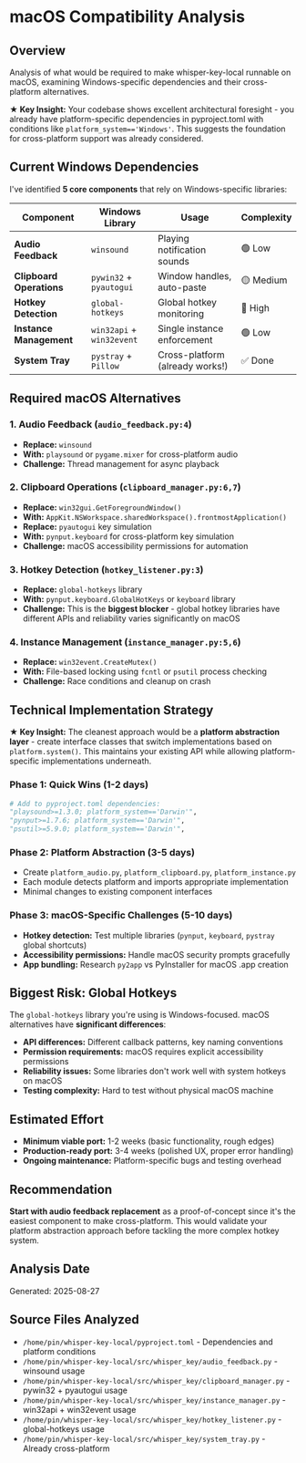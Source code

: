 # macOS Compatibility Analysis

## Overview

Analysis of what would be required to make whisper-key-local runnable on macOS, examining Windows-specific dependencies and their cross-platform alternatives.

**★ Key Insight:** Your codebase shows excellent architectural foresight - you already have platform-specific dependencies in pyproject.toml with conditions like `platform_system=='Windows'`. This suggests the foundation for cross-platform support was already considered.

## Current Windows Dependencies

I've identified **5 core components** that rely on Windows-specific libraries:

| Component | Windows Library | Usage | Complexity |
|-----------|----------------|--------|------------|
| **Audio Feedback** | `winsound` | Playing notification sounds | 🟢 Low |
| **Clipboard Operations** | `pywin32` + `pyautogui` | Window handles, auto-paste | 🟡 Medium |
| **Hotkey Detection** | `global-hotkeys` | Global hotkey monitoring | 🔴 High |
| **Instance Management** | `win32api` + `win32event` | Single instance enforcement | 🟢 Low |
| **System Tray** | `pystray` + `Pillow` | Cross-platform (already works!) | ✅ Done |

## Required macOS Alternatives

### 1. Audio Feedback (`audio_feedback.py:4`)
- **Replace:** `winsound` 
- **With:** `playsound` or `pygame.mixer` for cross-platform audio
- **Challenge:** Thread management for async playback

### 2. Clipboard Operations (`clipboard_manager.py:6,7`)
- **Replace:** `win32gui.GetForegroundWindow()` 
- **With:** `AppKit.NSWorkspace.sharedWorkspace().frontmostApplication()` 
- **Replace:** `pyautogui` key simulation
- **With:** `pynput.keyboard` for cross-platform key simulation
- **Challenge:** macOS accessibility permissions for automation

### 3. Hotkey Detection (`hotkey_listener.py:3`)
- **Replace:** `global-hotkeys` library
- **With:** `pynput.keyboard.GlobalHotKeys` or `keyboard` library
- **Challenge:** This is the **biggest blocker** - global hotkey libraries have different APIs and reliability varies significantly on macOS

### 4. Instance Management (`instance_manager.py:5,6`)
- **Replace:** `win32event.CreateMutex()` 
- **With:** File-based locking using `fcntl` or `psutil` process checking
- **Challenge:** Race conditions and cleanup on crash

## Technical Implementation Strategy

**★ Key Insight:** The cleanest approach would be a **platform abstraction layer** - create interface classes that switch implementations based on `platform.system()`. This maintains your existing API while allowing platform-specific implementations underneath.

### Phase 1: Quick Wins (1-2 days)
```python
# Add to pyproject.toml dependencies:
"playsound>=1.3.0; platform_system=='Darwin'",
"pynput>=1.7.6; platform_system=='Darwin'", 
"psutil>=5.9.0; platform_system=='Darwin'",
```

### Phase 2: Platform Abstraction (3-5 days)
- Create `platform_audio.py`, `platform_clipboard.py`, `platform_instance.py`
- Each module detects platform and imports appropriate implementation
- Minimal changes to existing component interfaces

### Phase 3: macOS-Specific Challenges (5-10 days)
- **Hotkey detection:** Test multiple libraries (`pynput`, `keyboard`, `pystray` global shortcuts)
- **Accessibility permissions:** Handle macOS security prompts gracefully
- **App bundling:** Research `py2app` vs PyInstaller for macOS .app creation

## Biggest Risk: Global Hotkeys

The `global-hotkeys` library you're using is Windows-focused. macOS alternatives have **significant differences**:

- **API differences:** Different callback patterns, key naming conventions
- **Permission requirements:** macOS requires explicit accessibility permissions
- **Reliability issues:** Some libraries don't work well with system hotkeys on macOS
- **Testing complexity:** Hard to test without physical macOS machine

## Estimated Effort

- **Minimum viable port:** 1-2 weeks (basic functionality, rough edges)
- **Production-ready port:** 3-4 weeks (polished UX, proper error handling)
- **Ongoing maintenance:** Platform-specific bugs and testing overhead

## Recommendation

**Start with audio feedback replacement** as a proof-of-concept since it's the easiest component to make cross-platform. This would validate your platform abstraction approach before tackling the more complex hotkey system.

## Analysis Date
Generated: 2025-08-27

## Source Files Analyzed
- `/home/pin/whisper-key-local/pyproject.toml` - Dependencies and platform conditions
- `/home/pin/whisper-key-local/src/whisper_key/audio_feedback.py` - winsound usage
- `/home/pin/whisper-key-local/src/whisper_key/clipboard_manager.py` - pywin32 + pyautogui usage
- `/home/pin/whisper-key-local/src/whisper_key/instance_manager.py` - win32api + win32event usage
- `/home/pin/whisper-key-local/src/whisper_key/hotkey_listener.py` - global-hotkeys usage
- `/home/pin/whisper-key-local/src/whisper_key/system_tray.py` - Already cross-platform